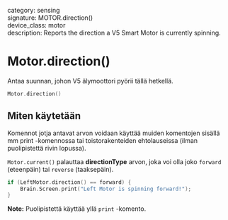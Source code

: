 category: sensing  
signature: MOTOR.direction()  
device_class: motor  
description: Reports the direction a V5 Smart Motor is currently spinning.

# Motor.direction()

Antaa suunnan, johon V5 älymoottori pyörii tällä hetkellä.

```cpp
Motor.direction()
```

## Miten käytetään

Komennot jotja antavat arvon voidaan käyttää muiden komentojen sisällä mm print -komennossa tai toistorakenteiden ehtolauseissa (ilman puolipistettä rivin lopussa).

`Motor.current()` palauttaa **directionType** arvon, joka voi olla joko `forward` (eteenpäin) tai `reverse` (taaksepäin).


```cpp
if (LeftMotor.direction() == forward) {
    Brain.Screen.print("Left Motor is spinning forward!");
}
```
**Note:** Puolipistettä käyttää yllä `print` -komento.
<advanced>
</advanced>